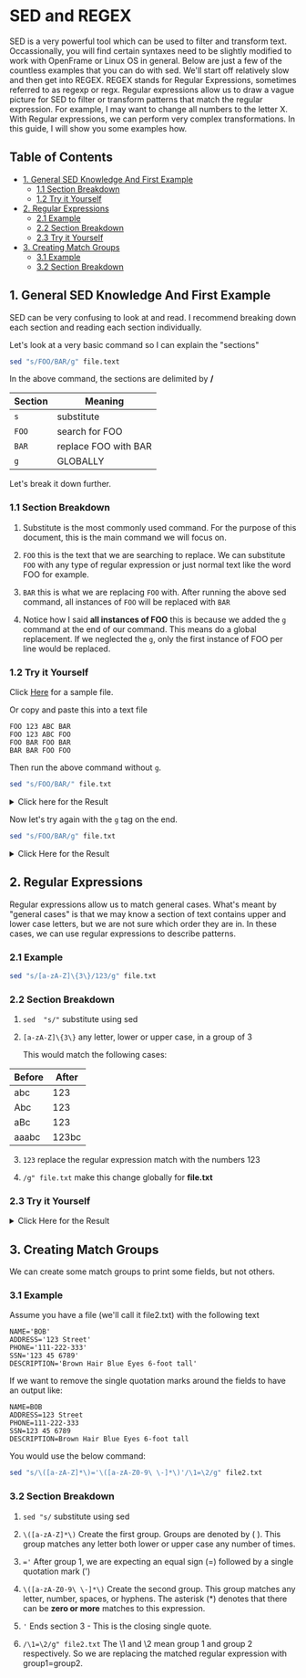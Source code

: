 # SED and REGEX

SED is a very powerful tool which can be used to filter and transform text. Occassionally, you will find certain syntaxes need to be slightly modified to work with OpenFrame or Linux OS in general. Below are just a few of the countless examples that you can do with sed. We'll start off relatively slow and then get into REGEX. REGEX stands for Regular Expressions, sometimes referred to as regexp or regx. Regular expressions allow us to draw a vague picture for SED to filter or transform patterns that match the regular expression. For example, I may want to change all numbers to the letter X. With Regular expressions, we can perform very complex transformations. In this guide, I will show you some examples how.

## Table of Contents

- [1. General SED Knowledge And First Example](#1-general-sed-knowledge-and-first-example)
	- [1.1 Section Breakdown](#11-section-breakdown)
	- [1.2 Try it Yourself](#12-try-it-yourself)
- [2. Regular Expressions](#2-regular-expressions)
	- [2.1 Example](#21-example)
	- [2.2 Section Breakdown](#22-section-breakdown)
	- [2.3 Try it Yourself](#23-try-it-yourself)
- [3. Creating Match Groups](#3-creating-match-groups)
	- [3.1 Example](#31-example)
	- [3.2 Section Breakdown](#32-section-breakdown)

## 1. General SED Knowledge And First Example

SED can be very confusing to look at and read. I recommend breaking down each section and reading each section individually.

Let's look at a very basic command so I can explain the "sections"

```bash
sed "s/FOO/BAR/g" file.text
```

In the above command, the sections are delimited by **/**

| Section | Meaning               |
|---------|-----------------------|
|```s```  |  substitute           |
|```FOO```|  search for FOO       |
|```BAR```|  replace FOO with BAR |
|```g```  |  GLOBALLY             |

Let's break it down further.

### 1.1 Section Breakdown

1. Substitute is the most commonly used command. For the purpose of this document, this is the main command we will focus on.

2. ```FOO``` this is the text that we are searching to replace. We can substitute ```FOO``` with any type of regular expression or just normal text like the word FOO for example.

3. ```BAR``` this is what we are replacing ```FOO``` with. After running the above sed command, all instances of ```FOO``` will be replaced with  ```BAR```

4. Notice how I said **all instances of FOO** this is because we added the ```g``` command at the end of our command. This means do a global replacement. If we neglected the ```g```, only the first instance of FOO per line would be replaced.

### 1.2 Try it Yourself

Click [Here](./examples/example1/file.txt) for a sample file.

Or copy and paste this into a text file

```
FOO 123 ABC BAR
FOO 123 ABC FOO
FOO BAR FOO BAR
BAR BAR FOO FOO
```

Then run the above command without ```g```.

```bash
sed "s/FOO/BAR/" file.txt
```

<details>
	<summary>Click here for the Result</summary>

```
BAR 123 ABC BAR
BAR 123 ABC FOO
BAR BAR FOO BAR
BAR BAR BAR FOO
```
</details>

Now let's try again with the ```g``` tag on the end.

```bash
sed "s/FOO/BAR/g" file.txt
```

<details>
	<summary>Click Here for the Result</summary>

```
BAR 123 ABC BAR
BAR 123 ABC BAR
BAR BAR BAR BAR
BAR BAR BAR BAR
```
</details>

## 2. Regular Expressions

Regular expressions allow us to match general cases. What's meant by "general cases" is that we may know a section of text contains upper and lower case letters, but we are not sure which order they are in. In these cases, we can use regular expressions to describe patterns.

### 2.1 Example

```bash
sed "s/[a-zA-Z]\{3\}/123/g" file.txt
```

### 2.2 Section Breakdown

1. ```sed  "s/"``` substitute using sed

2. ```[a-zA-Z]\{3\}``` any letter, lower or upper case, in a group of 3

	This would match the following cases:

| Before  | After  |
|---------|--------|
|   abc   |  123   |
|   Abc   |  123   |
|   aBc   |  123   |
|  aaabc  |  123bc |

3. ```123``` replace the regular expression match with the numbers 123

4. ```/g" file.txt``` make this change globally for __file.txt__

### 2.3 Try it Yourself

<details>
	<summary>Click Here for the Result</summary>

```
123 123 123 123
123 123 123 123
123 123 123 123
123 123 123 123
```
</details>

## 3. Creating Match Groups

We can create some match groups to print some fields, but not others. 

### 3.1 Example

Assume you have a file (we'll call it file2.txt) with the following text

```
NAME='BOB'
ADDRESS='123 Street'
PHONE='111-222-333'
SSN='123 45 6789'
DESCRIPTION='Brown Hair Blue Eyes 6-foot tall'
```

If we want to remove the single quotation marks around the fields to have an output like:

```
NAME=BOB
ADDRESS=123 Street
PHONE=111-222-333
SSN=123 45 6789
DESCRIPTION=Brown Hair Blue Eyes 6-foot tall
```

You would use the below command:

```bash
sed "s/\([a-zA-Z]*\)='\([a-zA-Z0-9\ \-]*\)'/\1=\2/g" file2.txt
```

### 3.2 Section Breakdown

1. ```sed "s/``` substitute using sed

2. ```\([a-zA-Z]*\)``` Create the first group. Groups are denoted by \( \). This group matches any letter both lower or upper case any number of times.

3. ```='``` After group 1, we are expecting an equal sign (=) followed by a single quotation mark (')

4. ```\([a-zA-Z0-9\ \-]*\)``` Create the second group. This group matches any letter, number, spaces, or hyphens. The asterisk (\*) denotes that there can be __zero or more__ matches to this expression.

5. ```'``` Ends section 3 - This is the closing single quote.

6. ```/\1=\2/g" file2.txt``` The \1 and \2 mean group 1 and group 2 respectively. So we are replacing the matched regular expression with group1=group2.